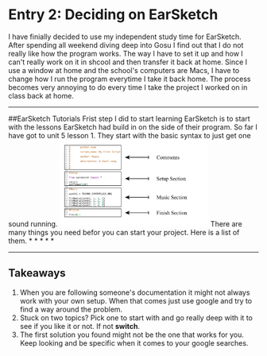 # Entry 2: Deciding on EarSketch
I have finially decided to use my independent study time for EarSketch. After spending all weekend diving deep into Gosu I find out that I do not really like
how the program works. The way I have to set it up and how I can't really work on it in shcool and then transfer it back at home. Since I use a window at 
home and the school's computers are Macs, I have to change how I run the program everytime I take it back home. The process becomes very annoying to do 
every time I take the project I worked on in class back at home.
___
##EarSketch Tutorials
Frist step I did to start learning EarSketch is to start with the lessons EarSketch had build in on the side of their program. So far I have got to 
unit 5 lesson 1. They start with the basic syntax to just get one sound running.
<img src="../images/ear.png" style="width: 300px;" />
There are many things you need befor you can start your project. Here is a list of them.
* 
*
*
*
*
___
## Takeaways
1. When you are following someone's documentation it might not always work with your own setup. When that comes just use google and try to find a way around the problem.
2. Stuck on two topics? Pick one to start with and go really deep with it to see if you like it or not. If not **switch**.
3. The first solution you found might not be the one that works for you. Keep looking and be specific when it comes to your google searches.